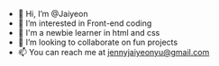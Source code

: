 - 👋 Hi, I’m @Jaiyeon
- 👀 I’m interested in Front-end coding
- 🌱 I'm a newbie learner in html and css
- 💞️ I’m looking to collaborate on fun projects 
- 📫 You can reach me at jennyjaiyeonyu@gmail.com

<!---
Jaiyeon/Jaiyeon is a ✨ special ✨ repository because its `README.md` (this file) appears on your GitHub profile.
You can click the Preview link to take a look at your changes.
--->
